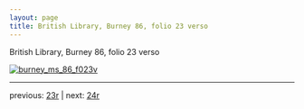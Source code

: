 ```yaml
---
layout: page
title: British Library, Burney 86, folio 23 verso
---
```


British Library, Burney 86, folio 23 verso

[![burney_ms_86_f023v](http://www.homermultitext.org/iipsrv?IIIF=/project/homer/pyramidal/deepzoom/bl/burney86imgs/v1/burney_ms_86_f023v.tif/full/800,/0/default.jpg)](http://www.homermultitext.org/ict2/?urn=urn:cite2:bl:burney86imgs.v1:burney_ms_86_f023v) 

---

previous:  [23r](../23r/) | next: [24r](../24r/)